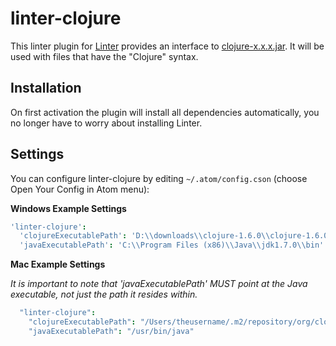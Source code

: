 # linter-clojure

This linter plugin for [Linter](https://github.com/AtomLinter/Linter) provides
an interface to [clojure-x.x.x.jar](http://clojure.org/). It will be used with
files that have the "Clojure" syntax.

## Installation

On first activation the plugin will install all dependencies automatically, you
no longer have to worry about installing Linter.

## Settings

You can configure linter-clojure by editing `~/.atom/config.cson` (choose Open
Your Config in Atom menu):

**Windows Example Settings**

```coffeescript
'linter-clojure':
  'clojureExecutablePath': 'D:\\downloads\\clojure-1.6.0\\clojure-1.6.0.jar' # <- point directly to the jar file
  'javaExecutablePath': 'C:\\Program Files (x86)\\Java\\jdk1.7.0\\bin' # to find java in this directory
```

**Mac Example Settings**

*It is important to note that 'javaExecutablePath' MUST point at the Java
executable, not just the path it resides within.*

```coffeescript
  "linter-clojure":
    "clojureExecutablePath": "/Users/theusername/.m2/repository/org/clojure/clojure/1.6.0/clojure-1.6.0.jar"
    "javaExecutablePath": "/usr/bin/java"
```
